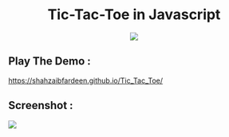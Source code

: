 <h1 align="center">Tic-Tac-Toe in Javascript</h1>
 
<p align="center">
 <a href="https://shahzaibfardeen.github.io/Tic_Tac_Toe/index.html"><img src="https://img.shields.io/badge/Play-the%20demo-green?style=for-the-badge&logo=plex&logoColor=white"/></a>
 <!-- Watch Me On Youtube Video
  <a href="https://youtu.be/TjKLbj9Ssqo"><img src="https://img.shields.io/badge/Watch%20me-code-red?style=for-the-badge&logo=youtube&logoColor=white"/></a> -->
</p>

## Play The Demo :

https://shahzaibfardeen.github.io/Tic_Tac_Toe/


<!-- ## Tutorial
https://youtu.be/TjKLbj9Ssqo -->

## Screenshot :

<a href=" https://shahzaibfardeen.github.io/Tic_Tac_Toe/index.html">
 <img src="https://i.imgur.com/K5k9ouj.png"/>
</a>
